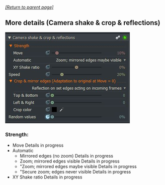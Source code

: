 ﻿
*[[Return to parent page]](../README.md)*  

## More details (Camera shake & crop & reflections)

[![](img.JPG)](Details.mg)  

### Strength: 
  - Move
    Details in progress  
  - Automatic
    - Mirrored edges (no zoom)
      Details in progress
    - Zoom; mirrored edges visible
      Details in progress
    - "Zoom; mirrored edges maybe visible
      Details in progress
    - "Secure zoom; edges never visible
       Details in progress
  - XY Shake ratio
    Details in progress





